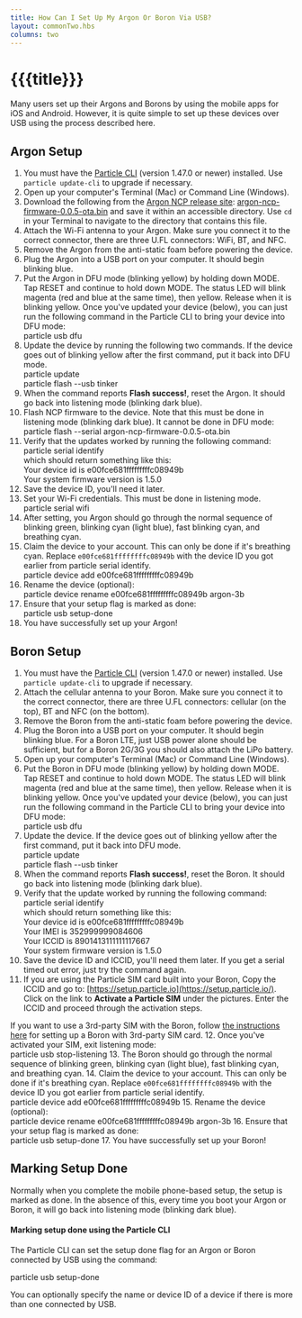 ```yaml
---
title: How Can I Set Up My Argon Or Boron Via USB?
layout: commonTwo.hbs
columns: two
---
```


# {{{title}}}
Many users set up their Argons and Borons by using the mobile apps for iOS and Android. However, it is quite simple to set up these devices over USB using the process described here.

## Argon Setup

1. You must have the [Particle CLI](/tutorials/developer-tools/cli/) (version 1.47.0 or newer) installed. Use `particle update-cli` to upgrade if necessary.
2. Open up your computer's Terminal (Mac) or Command Line (Windows).
3. Download the following from the [Argon NCP release site](https://github.com/particle-iot/argon-ncp-firmware/releases/tag/v0.0.5): [argon-ncp-firmware-0.0.5-ota.bin](https://github.com/particle-iot/argon-ncp-firmware/releases/download/v0.0.5/argon-ncp-firmware-0.0.5-ota.bin) and save it within an accessible directory. Use `cd` in your Terminal to navigate to the directory that contains this file.
4. Attach the Wi-Fi antenna to your Argon. Make sure you connect it to the correct connector, there are three U.FL connectors: WiFi, BT, and NFC.
5. Remove the Argon from the anti-static foam before powering the device.
6. Plug the Argon into a USB port on your computer. It should begin blinking blue.
7. Put the Argon in DFU mode (blinking yellow) by holding down MODE. Tap RESET and continue to hold down MODE. The status LED will blink magenta (red and blue at the same time), then yellow. Release when it is blinking yellow. Once you've updated your device (below), you can just run the following command in the Particle CLI to bring your device into DFU mode:  
particle usb dfu
8. Update the device by running the following two commands. If the device goes out of blinking yellow after the first command, put it back into DFU mode.  
particle update  
particle flash --usb tinker
9. When the command reports **Flash success!**, reset the Argon. It should go back into listening mode (blinking dark blue).
10. Flash NCP firmware to the device. Note that this must be done in listening mode (blinking dark blue). It cannot be done in DFU mode:  
particle flash --serial argon-ncp-firmware-0.0.5-ota.bin
11. Verify that the updates worked by running the following command:  
particle serial identify  
which should return something like this:  
Your device id is e00fce681fffffffffc08949b  
Your system firmware version is 1.5.0
12. Save the device ID, you'll need it later.
13. Set your Wi-Fi credentials. This must be done in listening mode.  
particle serial wifi
14. After setting, you Argon should go through the normal sequence of blinking green, blinking cyan (light blue), fast blinking cyan, and breathing cyan.
15. Claim the device to your account. This can only be done if it's breathing cyan. Replace `e00fce681ffffffffc08949b` with the device ID you got earlier from particle serial identify.  
particle device add e00fce681fffffffffc08949b
16. Rename the device (optional):  
particle device rename e00fce681fffffffffc08949b argon-3b
17. Ensure that your setup flag is marked as done:  
particle usb setup-done
18. You have successfully set up your Argon!

## Boron Setup

1. You must have the [Particle CLI](/tutorials/developer-tools/cli/) (version 1.47.0 or newer) installed. Use `particle update-cli` to upgrade if necessary.
2. Attach the cellular antenna to your Boron. Make sure you connect it to the correct connector, there are three U.FL connectors: cellular (on the top), BT and NFC (on the bottom).
3. Remove the Boron from the anti-static foam before powering the device.
4. Plug the Boron into a USB port on your computer. It should begin blinking blue. For a Boron LTE, just USB power alone should be sufficient, but for a Boron 2G/3G you should also attach the LiPo battery.
5. Open up your computer's Terminal (Mac) or Command Line (Windows).
6. Put the Boron in DFU mode (blinking yellow) by holding down MODE. Tap RESET and continue to hold down MODE. The status LED will blink magenta (red and blue at the same time), then yellow. Release when it is blinking yellow. Once you've updated your device (below), you can just run the following command in the Particle CLI to bring your device into DFU mode:  
particle usb dfu
7. Update the device. If the device goes out of blinking yellow after the first command, put it back into DFU mode.  
particle update  
particle flash --usb tinker
8. When the command reports **Flash success!**, reset the Boron. It should go back into listening mode (blinking dark blue).
9. Verify that the update worked by running the following command:  
particle serial identify  
which should return something like this:  
Your device id is e00fce681fffffffffc08949b  
Your IMEI is 352999999084606  
Your ICCID is 8901413111111117667  
Your system firmware version is 1.5.0
10. Save the device ID and ICCID, you'll need them later. If you get a serial timed out error, just try the command again.
11. If you are using the Particle SIM card built into your Boron, Copy the ICCID and go to: [https://setup.particle.io](https://setup.particle.io/). Click on the link to **Activate a Particle SIM** under the pictures. Enter the ICCID and proceed through the activation steps.  
    
If you want to use a 3rd-party SIM with the Boron, follow [the instructions here](/support/particle-devices-faq/electron-3rdparty-sims) for setting up a Boron with 3rd-party SIM card.
12. Once you've activated your SIM, exit listening mode:  
particle usb stop-listening
13. The Boron should go through the normal sequence of blinking green, blinking cyan (light blue), fast blinking cyan, and breathing cyan.
14. Claim the device to your account. This can only be done if it's breathing cyan. Replace `e00fce681ffffffffc08949b` with the device ID you got earlier from particle serial identify.  
particle device add e00fce681fffffffffc08949b
15. Rename the device (optional):  
particle device rename e00fce681fffffffffc08949b argon-3b
16. Ensure that your setup flag is marked as done:  
particle usb setup-done
17. You have successfully set up your Boron!

## Marking Setup Done

Normally when you complete the mobile phone-based setup, the setup is marked as done. In the absence of this, every time you boot your Argon or Boron, it will go back into listening mode (blinking dark blue).

#### Marking setup done using the Particle CLI 

The Particle CLI can set the setup done flag for an Argon or Boron connected by USB using the command:

particle usb setup-done

You can optionally specify the name or device ID of a device if there is more than one connected by USB.

## 
